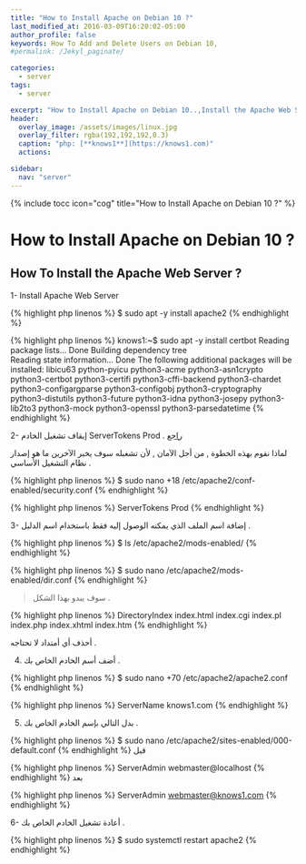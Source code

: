 ```yaml
---
title: "How to Install Apache on Debian 10 ?"
last_modified_at: 2016-03-09T16:20:02-05:00
author_profile: false
keywords: How To Add and Delete Users on Debian 10,
#permalink: /Jekyl_paginate/

categories:
  - server
tags:
  - server

excerpt: "How to Install Apache on Debian 10..,Install the Apache Web Server ?"
header:
  overlay_image: /assets/images/linux.jpg
  overlay_filter: rgba(192,192,192,0.3)
  caption: "php: [**knows1**](https://knows1.com)"
  actions:

sidebar:
  nav: "server"
---
```


{% include tocc icon="cog" title="How to Install Apache on Debian 10 ?" %}

# How to Install Apache on Debian 10 ?

## How To Install the Apache Web Server ?

1- Install Apache Web Server

{% highlight php linenos %}
$ sudo apt -y install apache2
{% endhighlight %}

{% highlight php linenos %}
knows1:~$ sudo apt -y install certbot
Reading package lists... Done
Building dependency tree       
Reading state information... Done
The following additional packages will be installed:
  libicu63 python-pyicu python3-acme python3-asn1crypto python3-certbot
  python3-certifi python3-cffi-backend python3-chardet
  python3-configargparse python3-configobj python3-cryptography
  python3-distutils python3-future python3-idna python3-josepy
  python3-lib2to3 python3-mock python3-openssl python3-parsedatetime
{% endhighlight %}

2- إيقاف تشغيل الخادم ServerTokens Prod  .
[راجع](https://www.if-not-true-then-false.com/2009/howto-hide-and-modify-apache-server-information-serversignature-and-servertokens-and-hide-php-version-x-powered-by/)

 لماذا نقوم بهذه الخطوة , من أجل الآمان , لأن تشغبله سوف يخبر الآخرين ما هو إصدار نظام التشغيل الأساسي .

{% highlight php linenos %}
$ sudo nano +18 /etc/apache2/conf-enabled/security.conf
{% endhighlight %}

{% highlight php linenos %}
ServerTokens Prod
{% endhighlight %}

3- إضافة اسم الملف الذي يمكنه الوصول إليه فقط باستخدام اسم الدليل .

{% highlight php linenos %}
$ ls /etc/apache2/mods-enabled/
{% endhighlight %}

{% highlight php linenos %}
$ sudo nano /etc/apache2/mods-enabled/dir.conf
{% endhighlight %}

> سوف يبدو بهذا الشكل .

{% highlight php linenos %}
<IfModule mod_dir.c>
        DirectoryIndex index.html index.cgi index.pl index.php index.xhtml index.htm
</IfModule>
{% endhighlight %}

أحذف أي أمتداد لا تحتاجه .


4. أضف أسم الخادم الخاص بك .

{% highlight php linenos %}
$ sudo nano +70 /etc/apache2/apache2.conf
{% endhighlight %}

{% highlight php linenos %}
ServerName knows1.com
{% endhighlight %}


5. بدل التالي بإسم الخادم الخاص بك .

{% highlight php linenos %}
$ sudo nano /etc/apache2/sites-enabled/000-default.conf
{% endhighlight %}
قبل

{% highlight php linenos %}
ServerAdmin webmaster@localhost
{% endhighlight %}
بعد

{% highlight php linenos %}
ServerAdmin webmaster@knows1.com
{% endhighlight %}


6- أعادة تشغيل الخادم الخاص بك .

{% highlight php linenos %}
$ sudo systemctl restart apache2
{% endhighlight %}

